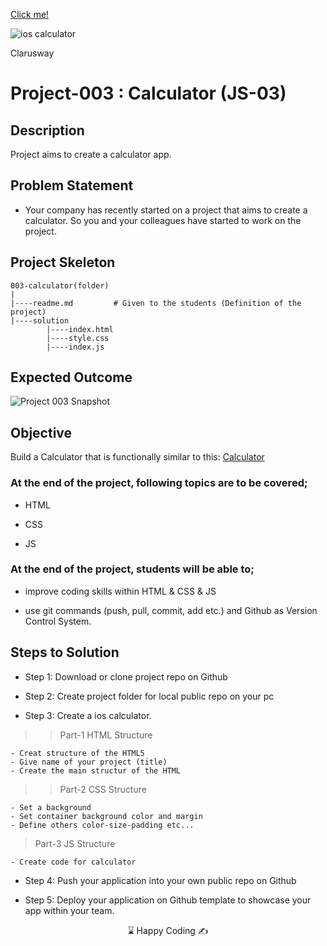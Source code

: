 
[Click me!]( https://kaplanh.github.io/IOS-Calculator/)

![ios calculator](https://user-images.githubusercontent.com/101884444/173544652-c192d901-a7d7-46cc-9aa4-f5ae56e490e3.gif)


<p>Clarusway<img align="right"
  src="https://secure.meetupstatic.com/photos/event/3/1/b/9/600_488352729.jpeg"  width="15px"></p>

# Project-003 : Calculator (JS-03)

## Description
Project aims to create a calculator app.

## Problem Statement

- Your company has recently started on a project that aims to create a calculator. So you and your colleagues have started to work on the project.

## Project Skeleton 

```
003-calculator(folder)
|
|----readme.md         # Given to the students (Definition of the project)          
|----solution
        |----index.html  
        |----style.css   
        |----index.js
```

## Expected Outcome

![Project 003 Snapshot](003.gif)

## Objective

Build a Calculator that is functionally similar to this: [Calculator]( https://codepen.io/AaronClarusway/full/KKzRdvo)

### At the end of the project, following topics are to be covered;

- HTML 

- CSS

- JS


### At the end of the project, students will be able to;

- improve coding skills within HTML & CSS & JS

- use git commands (push, pull, commit, add etc.) and Github as Version Control System.

## Steps to Solution

- Step 1: Download or clone project repo on Github 

- Step 2: Create project folder for local public repo on your pc

- Step 3: Create a ios calculator.

>>Part-1 HTML Structure

	- Creat structure of the HTML5
	- Give name of your project (title)
	- Create the main structur of the HTML

>>Part-2 CSS Structure

	- Set a background
	- Set container background color and margin
	- Define others color-size-padding etc...

>Part-3 JS Structure

	- Create code for calculator

- Step 4: Push your application into your own public repo on Github

- Step 5: Deploy your application on Github template to showcase your app within your team.


<center> ⌛ Happy Coding  ✍ </center>

